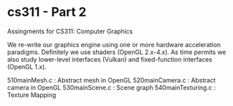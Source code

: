 # cs311 - Part 2
Assingments for CS311: Computer Graphics

We re-write our graphics engine using one or more hardware acceleration paradigms. Definitely we use shaders (OpenGL 2.x-4.x). As time permits we also study lower-level interfaces (Vulkan) and fixed-function interfaces (OpenGL 1.x). 

510mainMesh.c 		 	: Abstract mesh in OpenGL
520mainCamera.c 		: Abstract camera in OpenGL
530mainScene.c 			: Scene graph
540mainTexturing.c 		: Texture Mapping
